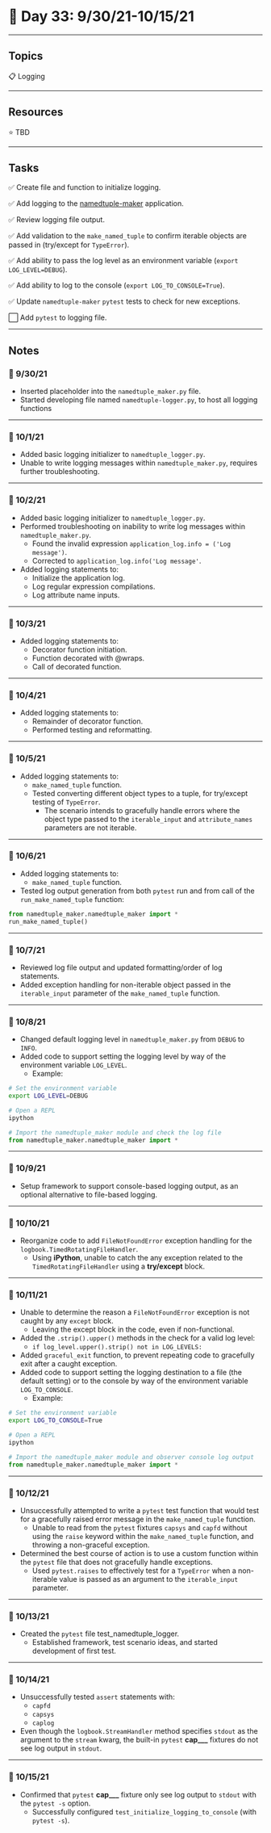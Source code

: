 # :calendar: Day 33: 9/30/21-10/15/21

---

## Topics

:clipboard: Logging

---

## Resources

:star: TBD

---

## Tasks

:white_check_mark: Create file and function to initialize logging.

:white_check_mark: Add logging to the [namedtuple-maker](https://github.com/timothyhull/namedtuple-maker) application.

:white_check_mark: Review logging file output.

:white_check_mark: Add validation to the `make_named_tuple` to confirm iterable objects are passed in (try/except for `TypeError`).

:white_check_mark: Add ability to pass the log level as an environment variable (`export LOG_LEVEL=DEBUG`).

:white_check_mark: Add ability to log to the console (`export LOG_TO_CONSOLE=True`).

:white_check_mark: Update `namedtuple-maker` `pytest` tests to check for new exceptions.

:white_large_square: Add `pytest` to logging file.

---

## Notes

### :notebook: 9/30/21

- Inserted placeholder into the `namedtuple_maker.py` file.
- Started developing file named `namedtuple-logger.py`, to host all logging functions

---

### :notebook: 10/1/21

- Added basic logging initializer to `namedtuple_logger.py`.
- Unable to write logging messages within `namedtuple_maker.py`, requires further troubleshooting.

---

### :notebook: 10/2/21

- Added basic logging initializer to `namedtuple_logger.py`.
- Performed troubleshooting on inability to write log messages within `namedtuple_maker.py`.
    - Found the invalid expression `application_log.info = ('Log message')`.
    - Corrected to `application_log.info('Log message'`.
- Added logging statements to:
    - Initialize the application log.
    - Log regular expression compilations.
    - Log attribute name inputs.

---

### :notebook: 10/3/21

- Added logging statements to:
    - Decorator function initiation.
    - Function decorated with @wraps.
    - Call of decorated function.

---

### :notebook: 10/4/21

- Added logging statements to:
    - Remainder of decorator function.
    - Performed testing and reformatting.

---

### :notebook: 10/5/21

- Added logging statements to:
    - `make_named_tuple` function.
    - Tested converting different object types to a tuple, for try/except testing of `TypeError`.
        - The scenario intends to gracefully handle errors where the object type passed to the `iterable_input` and `attribute_names` parameters are not iterable.

---

### :notebook: 10/6/21

- Added logging statements to:
    - `make_named_tuple` function.
- Tested log output generation from both `pytest` run and from call of the `run_make_named_tuple` function:

```python
from namedtuple_maker.namedtuple_maker import *
run_make_named_tuple()
```

---

### :notebook: 10/7/21

- Reviewed log file output and updated formatting/order of log statements.
- Added exception handling for non-iterable object passed in the `iterable_input` parameter of the `make_named_tuple` function.

---

### :notebook: 10/8/21

- Changed default logging level in `namedtuple_maker.py` from `DEBUG` to `INFO`.
- Added code to support setting the logging level by way of the environment variable `LOG_LEVEL`.
    - Example:

```bash
# Set the environment variable
export LOG_LEVEL=DEBUG

# Open a REPL
ipython
```

```python
# Import the namedtuple_maker module and check the log file
from namedtuple_maker.namedtuple_maker import *
```

---

### :notebook: 10/9/21

- Setup framework to support console-based logging output, as an optional alternative to file-based logging.

---

### :notebook: 10/10/21

- Reorganize code to add `FileNotFoundError` exception handling for the `logbook.TimedRotatingFileHandler`.
    - Using **iPython**, unable to catch the any exception related to the `TimedRotatingFileHandler` using a **try/except** block.

---

### :notebook: 10/11/21

- Unable to determine the reason a `FileNotFoundError` exception is not caught by any `except` block.
    - Leaving the except block in the code, even if non-functional.
- Added the `.strip().upper()` methods in the check for a valid log level:
    - `if log_level.upper().strip() not in LOG_LEVELS:`
- Added `graceful_exit` function, to prevent repeating code to gracefully exit after a caught exception.
- Added code to support setting the logging destination to a file (the default setting) or to the console by way of the environment variable `LOG_TO_CONSOLE`.
    - Example:

```bash
# Set the environment variable
export LOG_TO_CONSOLE=True

# Open a REPL
ipython
```

```python
# Import the namedtuple_maker module and observer console log output
from namedtuple_maker.namedtuple_maker import *
```

---

### :notebook: 10/12/21

- Unsuccessfully attempted to write a `pytest` test function that would test for a gracefully raised error message in the `make_named_tuple` function.
    - Unable to read from the `pytest` fixtures `capsys` and `capfd` without using the `raise` keyword within the `make_named_tuple` function, and throwing a non-graceful exception.
- Determined the best course of action is to use a custom function within the `pytest` file that does not gracefully handle exceptions.
    - Used `pytest.raises` to effectively test for a `TypeError` when a non-iterable value is passed as an argument to the `iterable_input` parameter.

---

### :notebook: 10/13/21

- Created the `pytest` file test_namedtuple_logger.
    - Established framework, test scenario ideas, and started development of first test.

---

### :notebook: 10/14/21

- Unsuccessfully tested `assert` statements with:
    - `capfd`
    - `capsys`
    - `caplog`
- Even though the `logbook.StreamHandler` method specifies `stdout` as the argument to the `stream` kwarg, the built-in `pytest` **cap___** fixtures do not see log output in `stdout`.

---

### :notebook: 10/15/21

- Confirmed that `pytest` **cap___** fixture only see log output to `stdout` with the `pytest -s` option.
    - Successfully configured `test_initialize_logging_to_console` (with `pytest -s`).
